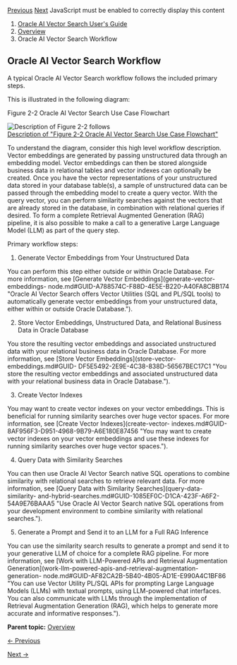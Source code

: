 [Previous](why-use-vector-search-instead-other-vector-databases.md)
[Next](get-started-node.md) JavaScript must be enabled to correctly display
this content

  1. [Oracle AI Vector Search User's Guide](index.md)
  2. [Overview](overview-node.md)
  3. Oracle AI Vector Search Workflow

## Oracle AI Vector Search Workflow

A typical Oracle AI Vector Search workflow follows the included primary steps.

This is illustrated in the following diagram:

Figure 2-2 Oracle AI Vector Search Use Case Flowchart

  

![Description of Figure 2-2
follows](https://docs.oracle.com/en/database/oracle/oracle-database/23/vecse/img/ai_vector_workflow_ga_v2.png)  
[Description of "Figure 2-2 Oracle AI Vector Search Use Case
Flowchart"](img_text/ai_vector_workflow_ga_v2.md)

  

To understand the diagram, consider this high level workflow description.
Vector embeddings are generated by passing unstructured data through an
embedding model. Vector embeddings can then be stored alongside business data
in relational tables and vector indexes can optionally be created. Once you
have the vector representations of your unstructured data stored in your
database table(s), a sample of unstructured data can be passed through the
embedding model to create a query vector. With the query vector, you can
perform similarity searches against the vectors that are already stored in the
database, in combination with relational queries if desired. To form a
complete Retrieval Augmented Generation (RAG) pipeline, it is also possible to
make a call to a generative Large Language Model (LLM) as part of the query
step.

Primary workflow steps:

  1. Generate Vector Embeddings from Your Unstructured Data

You can perform this step either outside or within Oracle Database. For more
information, see [Generate Vector Embeddings](generate-vector-embeddings-
node.md#GUID-A788574C-F88D-4E5E-B220-A40FA8CBB174 "Oracle AI Vector Search
offers Vector Utilities \(SQL and PL/SQL tools\) to automatically generate
vector embeddings from your unstructured data, either within or outside Oracle
Database.").

  2. Store Vector Embeddings, Unstructured Data, and Relational Business Data in Oracle Database

You store the resulting vector embeddings and associated unstructured data
with your relational business data in Oracle Database. For more information,
see [Store Vector Embeddings](store-vector-embeddings.md#GUID-
DF5E5492-2E9E-4C38-838D-56567BEC17C1 "You store the resulting vector
embeddings and associated unstructured data with your relational business data
in Oracle Database.").

  3. Create Vector Indexes

You may want to create vector indexes on your vector embeddings. This is
beneficial for running similarity searches over huge vector spaces. For more
information, see [Create Vector Indexes](create-vector-
indexes.md#GUID-8AF956F3-D951-4968-9B79-A6E180E87456 "You may want to create
vector indexes on your vector embeddings and use these indexes for running
similarity searches over huge vector spaces.").

  4. Query Data with Similarity Searches

You can then use Oracle AI Vector Search native SQL operations to combine
similarity with relational searches to retrieve relevant data. For more
information, see [Query Data with Similarity Searches](query-data-similarity-
and-hybrid-searches.md#GUID-1085EF0C-D1CA-423F-A6F2-54A9E76BAAA5 "Use Oracle
AI Vector Search native SQL operations from your development environment to
combine similarity with relational searches.").

  5. Generate a Prompt and Send it to an LLM for a Full RAG Inference

You can use the similarity search results to generate a prompt and send it to
your generative LLM of choice for a complete RAG pipeline. For more
information, see [Work with LLM-Powered APIs and Retrieval Augmentation
Generation](work-llm-powered-apis-and-retrieval-augmentation-generation-
node.md#GUID-AF82CA2B-5B40-4B05-AD1E-E990A4C1BF86 "You can use Vector
Utility PL/SQL APIs for prompting Large Language Models \(LLMs\) with textual
prompts, using LLM-powered chat interfaces. You can also communicate with LLMs
through the implementation of Retrieval Augmentation Generation \(RAG\), which
helps to generate more accurate and informative responses.").

**Parent topic:** [Overview](overview-node.md "Oracle AI Vector Search
stores and indexes vector embeddings for fast retrieval and similarity
search.")


[← Previous](why-use-vector-search-instead-other-vector-databases.md)

[Next →](get-started-node.md)
